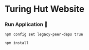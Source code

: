 # Turing Hut Website

### Run Application 🚀

```shell
npm config set legacy-peer-deps true
```

```shell
npm install
```
